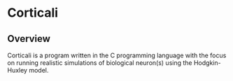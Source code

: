 # Corticali
## Overview
Corticali is a program written in the C programming language with the focus on running realistic simulations of biological neuron(s) using the Hodgkin-Huxley model.